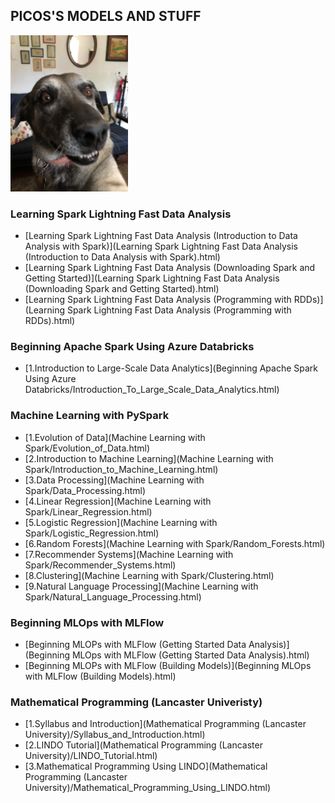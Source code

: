 ## PICOS'S MODELS AND STUFF

<p><img style="width:auto; height:250px" src="Picos.JPEG" alt="alt text"></p>

<!-- This is commented out... 

## Welcome to GitHub Pages

You can use the [editor on GitHub](https://github.com/Hernan77/Hernan77.github.io/edit/master/index.md) to maintain and preview the content for your website in Markdown files.

Whenever you commit to this repository, GitHub Pages will run [Jekyll](https://jekyllrb.com/) to rebuild the pages in your site, from the content in your Markdown files.

### Markdown

Markdown is a lightweight and easy-to-use syntax for styling your writing. It includes conventions for

```markdown
Syntax highlighted code block

# Header 1
## Header 2
### Header 3

- Bulleted
- List

1. Numbered
2. List

**Bold** and _Italic_ and `Code` text

[Link](url) and ![Image](src)
```
-->


### Learning Spark Lightning Fast Data Analysis
- [Learning Spark Lightning Fast Data Analysis (Introduction to Data Analysis with Spark)](Learning Spark Lightning Fast Data Analysis (Introduction to Data Analysis with Spark).html)
- [Learning Spark Lightning Fast Data Analysis (Downloading Spark and Getting Started)](Learning Spark Lightning Fast Data Analysis (Downloading Spark and Getting Started).html)
- [Learning Spark Lightning Fast Data Analysis (Programming with RDDs)](Learning Spark Lightning Fast Data Analysis (Programming with RDDs).html)

<!--### Data Science: Python for Data Science and Machine Learning Bootcamp
- [Udemy: Python for Data Science and Machine Learning Bootcamp (Python Crash Course)](01-Python Crash Course.html)
- [Udemy: Python for Data Science and Machine Learning Bootcamp (Python Crash Course Exercises)](01-Python Crash Course Exercises.html)
- [Udemy: Python for Data Science and Machine Learning Bootcamp (NumPy Arrays)](01-NumPy Arrays.html)
- [Udemy: Python for Data Science and Machine Learning Bootcamp (Numpy Indexing and Selection)](02-Numpy Indexing and Selection.html)
- [Udemy: Python for Data Science and Machine Learning Bootcamp (Numpy Operations)](03-Numpy Operations.html)
- [Udemy: Python for Data Science and Machine Learning Bootcamp (Numpy Exercises)](04-Numpy Exercises.html)-->

### Beginning Apache Spark Using Azure Databricks
- [1.Introduction to Large-Scale Data Analytics](Beginning Apache Spark Using Azure Databricks/Introduction_To_Large_Scale_Data_Analytics.html)

### Machine Learning with PySpark
- [1.Evolution of Data](Machine Learning with Spark/Evolution_of_Data.html)
- [2.Introduction to Machine Learning](Machine Learning with Spark/Introduction_to_Machine_Learning.html)
- [3.Data Processing](Machine Learning with Spark/Data_Processing.html)
- [4.Linear Regression](Machine Learning with Spark/Linear_Regression.html)
- [5.Logistic Regression](Machine Learning with Spark/Logistic_Regression.html)
- [6.Random Forests](Machine Learning with Spark/Random_Forests.html)
- [7.Recommender Systems](Machine Learning with Spark/Recommender_Systems.html)
- [8.Clustering](Machine Learning with Spark/Clustering.html)
- [9.Natural Language Processing](Machine Learning with Spark/Natural_Language_Processing.html)

### Beginning MLOps with MLFlow
- [Beginning MLOPs with MLFlow (Getting Started Data Analysis)](Beginning MLOps with MLFlow (Getting Started Data Analysis).html)
- [Beginning MLOPs with MLFlow (Building Models)](Beginning MLOps with MLFlow (Building Models).html)

### Mathematical Programming (Lancaster Univeristy)
- [1.Syllabus and Introduction](Mathematical Programming (Lancaster University)/Syllabus_and_Introduction.html)
- [2.LINDO Tutorial](Mathematical Programming (Lancaster University)/LINDO_Tutorial.html)
- [3.Mathematical Programming Using LINDO](Mathematical Programming (Lancaster University)/Mathematical_Programming_Using_LINDO.html)

<!--### Optimization: Metaheuristics (Databricks)
- [Parallel Simulated Annealing MASTER (Udemy Optimizing Travelling Salesman and Vehicle Routing Problems)](PARALLEL_SA_MASTER.html)
- [Parallel Simulated Annealing SLAVE (Udemy Optimizing Travelling Salesman and Vehicle Routing Problems)](PARALLEL_SA_SLAVE.html)
- [Parallel Simulated Annealing Using UDF (Optimizing Travelling Salesman and Vehicle Routing Problems)](PARALLEL_SIMULATED_ANNEALING_USING_UDF.html)-->

<!--### Discrete Even Simulation: SimPy
- [SimPy (Introduction)](SimPy_Introduction.html)-->

<!-- This is  commented out... 
For more details see [GitHub Flavored Markdown](https://guides.github.com/features/mastering-markdown/).

### Jekyll Themes

Your Pages site will use the layout and styles from the Jekyll theme you have selected in your [repository settings](https://github.com/Hernan77/Hernan77.github.io/settings). The name of this theme is saved in the Jekyll `_config.yml` configuration file.

### Support or Contact

Having trouble with Pages? Check out our [documentation](https://help.github.com/categories/github-pages-basics/) or [contact support](https://github.com/contact) and we’ll help you sort it out.
-->

